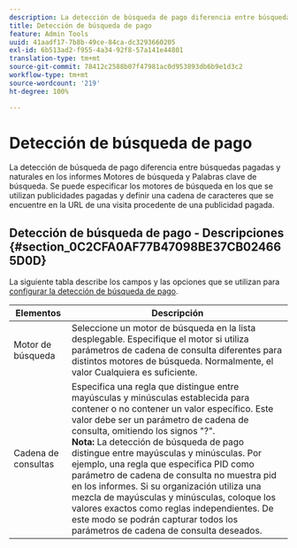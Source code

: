 ```yaml
---
description: La detección de búsqueda de pago diferencia entre búsquedas pagadas y naturales en los informes Motores de búsqueda y Palabras clave de búsqueda. Se puede especificar los motores de búsqueda en los que se utilizan publicidades pagadas y definir una cadena de caracteres que se encuentre en la URL de una visita procedente de una publicidad pagada.
title: Detección de búsqueda de pago
feature: Admin Tools
uuid: 41aadf17-7b8b-49ce-84ca-dc3293660205
exl-id: 6b513ad2-f955-4a34-92f8-57a141e44801
translation-type: tm+mt
source-git-commit: 78412c2588b07f47981ac0d953893db6b9e1d3c2
workflow-type: tm+mt
source-wordcount: '219'
ht-degree: 100%

---
```


# Detección de búsqueda de pago

La detección de búsqueda de pago diferencia entre búsquedas pagadas y naturales en los informes Motores de búsqueda y Palabras clave de búsqueda. Se puede especificar los motores de búsqueda en los que se utilizan publicidades pagadas y definir una cadena de caracteres que se encuentre en la URL de una visita procedente de una publicidad pagada.

## Detección de búsqueda de pago - Descripciones {#section_0C2CFA0AF77B47098BE37CB024665D0D}

La siguiente tabla describe los campos y las opciones que se utilizan para [configurar la detección de búsqueda de pago](/help/admin/admin/paid-search-detection/t-paid-search-detection.md).

| Elementos | Descripción |
|--- |--- |
| Motor de búsqueda | Seleccione un motor de búsqueda en la lista desplegable. Especifique el motor si utiliza parámetros de cadena de consulta diferentes para distintos motores de búsqueda. Normalmente, el valor Cualquiera es suficiente. |
| Cadena de consultas | Especifica una regla que distingue entre mayúsculas y minúsculas establecida para contener o no contener un valor específico. Este valor debe ser un parámetro de cadena de consulta, omitiendo los signos &quot;?&quot;. <br>**Nota:** La detección de búsqueda de pago distingue entre mayúsculas y minúsculas. Por ejemplo, una regla que especifica PID como parámetro de cadena de consulta no muestra pid en los informes. Si su organización utiliza una mezcla de mayúsculas y minúsculas, coloque los valores exactos como reglas independientes. De este modo se podrán capturar todos los parámetros de cadena de consulta deseados.</br> |
